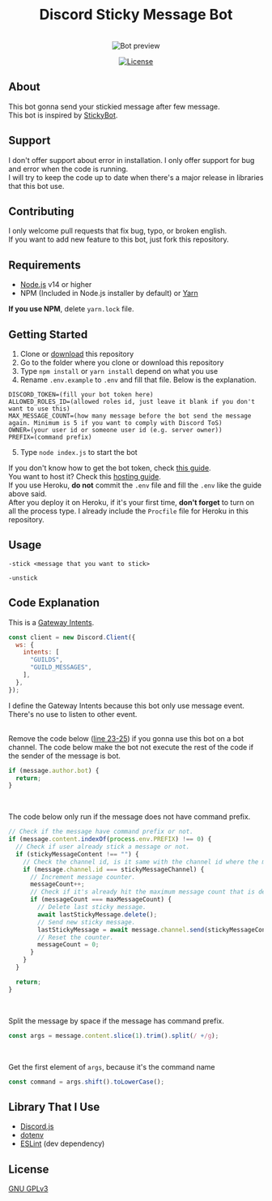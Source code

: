 <div align="center">
  <br />
    <h1>Discord Sticky Message Bot</h1>
  <br />
  <img src="https://i.imgur.com/AmOmZKK.gif" alt="Bot preview" />
  <p>
    <a href="https://www.gnu.org/licenses/gpl-3.0.en.html"><img src="https://img.shields.io/badge/License-GPLv3-blue.svg" alt="License" /></a>
  </p>
</div>

## About

This bot gonna send your stickied message after few message.
<br />
This bot is inspired by [StickyBot](https://top.gg/bot/628400349979344919).

## Support

I don't offer support about error in installation. I only offer support for bug and error when the code is running.
<br />
I will try to keep the code up to date when there's a major release in libraries that this bot use.

## Contributing

I only welcome pull requests that fix bug, typo, or broken english. <br />
If you want to add new feature to this bot, just fork this repository.

## Requirements

- [Node.js](https://nodejs.org) v14 or higher
- NPM (Included in Node.js installer by default) or [Yarn](https://yarnpkg.com)

**If you use NPM**, delete `yarn.lock` file.

## Getting Started

1. Clone or [download](https://github.com/LiuAndre/discord-sticky-message-bot/releases) this repository
2. Go to the folder where you clone or download this repository
3. Type `npm install` or `yarn install` depend on what you use
4. Rename `.env.example` to `.env` and fill that file. Below is the explanation.
```env
DISCORD_TOKEN=(fill your bot token here)
ALLOWED_ROLES_ID=(allowed roles id, just leave it blank if you don't want to use this)
MAX_MESSAGE_COUNT=(how many message before the bot send the message again. Minimum is 5 if you want to comply with Discord ToS)
OWNER=(your user id or someone user id (e.g. server owner))
PREFIX=(command prefix)
```
5. Type `node index.js` to start the bot

If you don't know how to get the bot token, check [this guide](https://anidiots.guide/getting-started/getting-started-long-version).
<br />
You want to host it? Check this [hosting guide](https://anidiots.guide/hosting).
<br />
If you use Heroku, **do not** commit the `.env` file and fill the `.env` like the guide above said.
<br />
After you deploy it on Heroku, if it's your first time, **don't forget** to turn on all the process type. I already include the `Procfile` file for Heroku in this repository.

## Usage

```
-stick <message that you want to stick>

-unstick
```

## Code Explanation

This is a [Gateway Intents](https://discord.com/developers/docs/topics/gateway#gateway-intents).
```javascript
const client = new Discord.Client({
  ws: {
    intents: [
      "GUILDS",
      "GUILD_MESSAGES",
    ],
  },
});
```
I define the Gateway Intents because this bot only use message event. There's no use to listen to other event.
<br />
<br />

Remove the code below ([line 23-25](https://github.com/andrerahardjo97/discord-sticky-message-bot/blob/74eb73ff2d00943aad5fefd33015600370b8479f/index.js#L23-L25)) if you gonna use this bot on a bot channel.
The code below make the bot not execute the rest of the code if the sender of the message is bot.
```javascript
if (message.author.bot) {
  return;
}
```
<br />

The code below only run if the message does not have command prefix.
```javascript
// Check if the message have command prefix or not.
if (message.content.indexOf(process.env.PREFIX) !== 0) {
  // Check if user already stick a message or not.
  if (stickyMessageContent !== "") {
    // Check the channel id, is it same with the channel id where the message is stickied.
    if (message.channel.id === stickyMessageChannel) {
      // Increment message counter.
      messageCount++;
      // Check if it's already hit the maximum message count that is defined.
      if (messageCount === maxMessageCount) {
        // Delete last sticky message.
        await lastStickyMessage.delete();
        // Send new sticky message.
        lastStickyMessage = await message.channel.send(stickyMessageContent);
        // Reset the counter.
        messageCount = 0;
      }
    }
  }

  return;
}
```
<br />

Split the message by space if the message has command prefix.
```javascript
const args = message.content.slice(1).trim().split(/ +/g);
```
<br />

Get the first element of `args`, because it's the command name
```javascript
const command = args.shift().toLowerCase();
```

## Library That I Use

- [Discord.js](https://github.com/discordjs/discord.js)
- [dotenv](https://github.com/motdotla/dotenv)
- [ESLint](https://github.com/eslint/eslint) (dev dependency)

## License

[GNU GPLv3](https://choosealicense.com/licenses/gpl-3.0/)
